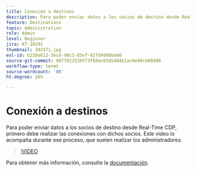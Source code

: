 ```yaml
---
title: Conexión a destinos
description: Para poder enviar datos a los socios de destino desde Real-Time CDP, primero debe realizar las conexiones con dichos socios. Este vídeo lo acompaña... (las descripciones deben tener entre 60 y 160 caracteres)
feature: Destinations
topic: Administration
role: Admin
level: Beginner
jira: KT-10291
thumbnail: 342471.jpg
exl-id: b228a612-3ecd-40c1-85ef-81fd49d6bde0
source-git-commit: 90f7621536573f60ac6585404b1ac0e49cb08496
workflow-type: tm+mt
source-wordcount: '86'
ht-degree: 26%

---
```


# Conexión a destinos

Para poder enviar datos a los socios de destino desde Real-Time CDP, primero debe realizar las conexiones con dichos socios. Este vídeo lo acompaña durante ese proceso, que suelen realizar los administradores.

>[!VIDEO](https://video.tv.adobe.com/v/342471/?quality=12&learn=on)

Para obtener más información, consulte la [documentación](https://experienceleague.adobe.com/docs/experience-platform/destinations/ui/connect-destination.html?lang=en).
